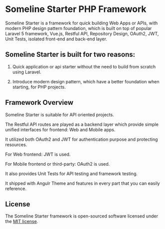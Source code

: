 # Someline Starter PHP Framework

Someline Starter is a framework for quick building Web Apps or APIs, with modern PHP design pattern foundation, which is built on top of popular Laravel 5 framework, Vue.js, Restful API, Repository Design, OAuth2, JWT, Unit Tests, isolated front-end and back-end layer.

## Someline Starter is built for two reasons:

1. Quick application or api starter without the need to build from scratch using Laravel.

2. Introduce modern design pattern, which have a better foundation when starting, for PHP projects.

## Framework Overview

Someline Starter is suitable for API oriented projects.

The Restful API routes are played as a backend layer which provide simple unified interfaces for frontend: Web and Mobile apps.

It utilized both OAuth2 and JWT for authentication purpose and protecting resources.

For Web frontend: JWT is used.

For Mobile frontend or third-party: OAuth2 is used.

It also provides Unit Tests for API testing and framework testing.

It shipped with Angulr Theme and features in every part that you can easily reference.

## License

The Someline Starter framework is open-sourced software licensed under the [MIT license](http://opensource.org/licenses/MIT).
